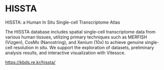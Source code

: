 # HISSTA
HISSTA: a Human In Situ Single-cell Transcriptome Atlas

The HISSTA database includes spatial single-cell transcriptome data from various human tissues, utilizing primary techniques such as MERFISH (Vizgen), CosMx (Nanostring), and Xenium (10x) to achieve genuine single-cell resolution in situ. We support the exploration of datasets, preliminary analysis results, and interactive visualization with Vitessce.


https://kbds.re.kr/hissta/


